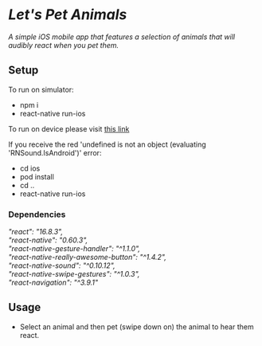 # _Let's Pet Animals_

_A simple iOS mobile app that features a selection of animals that will audibly react when you pet them._

## Setup

To run on simulator:
- npm i  
- react-native run-ios  

To run on device please visit [this link](https://facebook.github.io/react-native/docs/running-on-device)  

If you receive the red 'undefined is not an object (evaluating 'RNSound.IsAndroid')' error:  
- cd ios  
- pod install  
- cd ..
- react-native run-ios

### Dependencies

_"react": "16.8.3",_  
_"react-native": "0.60.3",_  
_"react-native-gesture-handler": "^1.1.0",_  
_"react-native-really-awesome-button": "^1.4.2",_  
_"react-native-sound": "^0.10.12",_  
_"react-native-swipe-gestures": "^1.0.3",_  
_"react-navigation": "^3.9.1"_  

## Usage

- Select an animal and then pet (swipe down on) the animal to hear them react. 
